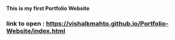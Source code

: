 #### This is my first Portfolio Website
### link to open : https://vishalkmahto.github.io/Portfolio-Website/index.html
